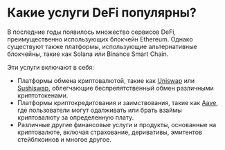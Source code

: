 # Какие услуги DeFi популярны?

В последние годы появилось множество сервисов DeFi, преимущественно использующих блокчейн Ethereum. Однако существуют также платформы, использующие альтернативные блокчейны, такие как Solana или Binance Smart Chain.

Эти услуги включают в себя:

- Платформы обмена криптовалютой, такие как [Uniswap](https://app.uniswap.org) или [Sushiswap](https://app.sushi.com/swap), облегчающие беспрепятственный обмен различными криптотокенами.
- Платформы криптокредитования и заимствования, такие как [Aave](https://aave.com/), где пользователи могут одалживать или брать взаймы криптовалюту за определенную плату.
- Различные другие финансовые услуги и продукты, основанные на криптовалюте, включая страхование, деривативы, эмитентов стейблкоинов и многое другое.